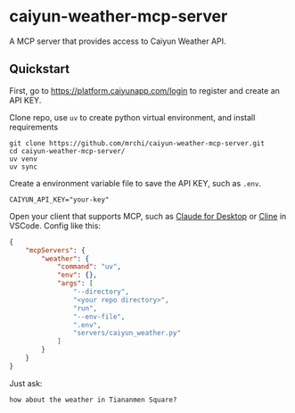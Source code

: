 # caiyun-weather-mcp-server

A MCP server that provides access to Caiyun Weather API.

## Quickstart

First, go to https://platform.caiyunapp.com/login to register and create an API KEY.

Clone repo, use `uv` to create python virtual environment, and install requirements

```
git clone https://github.com/mrchi/caiyun-weather-mcp-server.git
cd caiyun-weather-mcp-server/
uv venv
uv sync
```

Create a environment variable file to save the API KEY, such as `.env`. 

```
CAIYUN_API_KEY="your-key"
```

Open your client that supports MCP, such as [Claude for Desktop](https://claude.ai/download) or [Cline](https://marketplace.visualstudio.com/items?itemName=saoudrizwan.claude-dev) in VSCode. Config like this:

```json
{
    "mcpServers": {
        "weather": {
            "command": "uv",
            "env": {},
            "args": [
                "--directory",
                "<your repo directory>",
                "run",
                "--env-file",
                ".env",
                "servers/caiyun_weather.py"
            ]
        }
    }
}
```

Just ask: 

```
how about the weather in Tiananmen Square?
```
